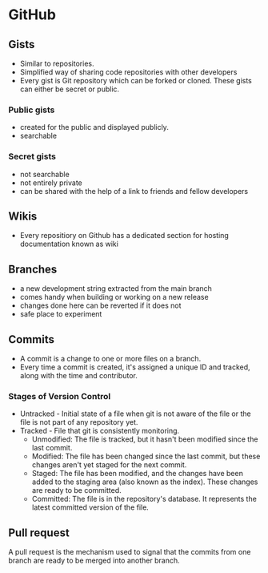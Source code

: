 # GitHub
## Gists
- Similar to repositories.
- Simplified way of sharing code repositories with other developers
- Every gist is Git repository which can be forked or cloned. These gists can either be secret or public.
### Public gists
- created for the public and displayed publicly.
- searchable
### Secret gists
- not searchable
- not entirely private
- can be shared with the help of a link to friends and fellow developers
## Wikis
- Every repositiory on Github has a dedicated section for hosting documentation known as wiki
## Branches
- a new development string extracted from the main branch
- comes handy when building or working on a new release
- changes done here can be reverted if it does not
- safe place to experiment
## Commits
- A commit is a change to one or more files on a branch.
- Every time a commit is created, it's assigned a unique ID and tracked, along with the time and contributor.
### Stages of Version Control
- Untracked - Initial state of a file when git is not aware of the file or the file is not part of any repository yet.
- Tracked - File that git is consistently monitoring.
  - Unmodified: The file is tracked, but it hasn't been modified since the last commit.
  - Modified: The file has been changed since the last commit, but these changes aren't yet staged for the next commit.
  - Staged: The file has been modified, and the changes have been added to the staging area (also known as the index). These changes are ready to be committed.
  - Committed: The file is in the repository's database. It represents the latest committed version of the file.
## Pull request
A pull request is the mechanism used to signal that the commits from one branch are ready to be merged into another branch.
